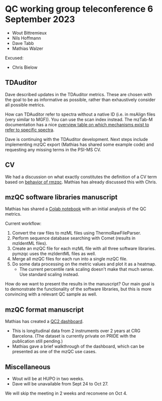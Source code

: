 # QC working group teleconference 6 September 2023

- Wout Bittremieux
- Nils Hoffmann
- Dave Tabb
- Mathias Walzer

Excused:

- Chris Bielow

## TDAuditor

Dave described updates in the TDAuditor metrics. These are chosen with the goal to be as informative as possible, rather than exhaustively consider all possible metrics.

How can TDAuditor refer to spectra without a native ID (i.e. in msAlign files (very similar to MGF)). You can use the scan index instead. The mzTab-M documentation has a nice [overview table on which mechanisms exist to refer to specific spectra](https://hupo-psi.github.io/mzTab/2_0-metabolomics-release/mzTab_format_specification_2_0-M_release.html#use-of-identifiers-for-input-spectra-to-a-search).

Dave is continuing with the TDAuditor development. Next steps include implementing mzQC export (Mathias has shared some example code) and requesting any missing terms in the PSI-MS CV.

## CV

We had a discussion on what exactly constitutes the definition of a CV term based on [behavior of rmzqc](https://github.com/MS-Quality-Hub/rmzqc/issues/21). Mathias has already discussed this with Chris.

## mzQC software libraries manuscript

Mathias has shared a [Colab notebook](https://colab.research.google.com/drive/1yDZWUrJ4affgfpp8FG2MPGSktOeOiCs1) with an initial analysis of the QC metrics.

Current workflow:
1. Convert the raw files to mzML files using ThermoRawFileParser.
1. Perform sequence database searching with Comet (results in mzIdentML files).
1. Create an mzQC file for each mzML file with all three software libraries. pymzqc uses the mzIdentML files as well.
1. Merge all mzQC files for each run into a single mzQC file.
1. Do some data processing on the metric values and plot it as a heatmap.
    - The current percentile rank scaling doesn't make that much sense. Use standard scaling instead.

How do we want to present the results in the manuscript? Our main goal is to demonstrate the functionality of the software libraries, but this is more convincing with a relevant QC sample as well.

## mzQC format manuscript

Mathias has created a [QC2 dashboard](https://colab.research.google.com/drive/1EXwd13i-PaIPicbtwFKHEiwfOQxPFIrq?usp=sharing).

- This is longitudinal data from 2 instruments over 2 years at CRG Barcelona. (The dataset is currently private on PRIDE with the publication still pending.)
- Mathias gave a brief walkthrough of the dashboard, which can be presented as one of the mzQC use cases.

## Miscellaneous

- Wout will be at HUPO in two weeks.
- Dave will be unavailable from Sept 24 to Oct 27.

We will skip the meeting in 2 weeks and reconvene on Oct 4.
